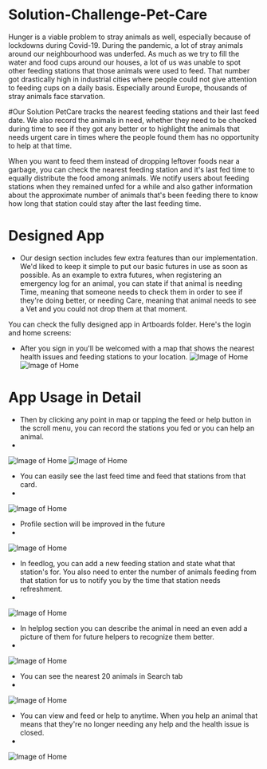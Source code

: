 # Solution-Challenge-Pet-Care
Hunger is a viable problem to stray animals as well, especially because of lockdowns during Covid-19. During the pandemic, a lot of stray animals around our neighbourhood was underfed. As much as we try to fill the water and food cups around our houses, a lot of us was unable to spot other feeding stations that those animals were used to feed. That number got drastically high in industrial cities where people could not give attention to feeding cups on a daily basis. Especially around Europe, thousands of stray animals face starvation.

#Our Solution
PetCare tracks the nearest feeding stations and their last feed date. We also record the animals in need, whether they need to be checked during time to see if they got any better or to highlight the animals that needs urgent care in times where the people found them has no opportunity to help at that time. 

When you want to feed them instead of dropping leftover foods near a garbage, you can check the nearest feeding station and it's last fed time to equally distribute the food among animals. We notify users about feeding stations when they remained unfed for a while and also gather information about the approximate number of animals that's been feeding there to know how long that station could stay after the last feeding time.

# Designed App

* Our design section includes few extra features than our implementation. We'd liked to keep it simple to put our basic futures in use as soon as possible.
As an example to extra futures, when registering an emergency log for an animal, you can state if that animal is needing Time, meaning that someone needs to check them in order to see if they're doing better, or needing Care, meaning that animal needs to see a Vet and you could not drop them at that moment.

You can check the fully designed app in Artboards folder. Here's the login and home screens:
* After you sign in you'll be welcomed with a map that shows the nearest health issues and feeding stations to your location.
![Image of Home](https://github.com/suleymanekmekci/Solution-Challenge-Pet-Care/blob/master/Artboards/welcome.png)
![Image of Home](https://github.com/suleymanekmekci/Solution-Challenge-Pet-Care/blob/master/Artboards/home.png)

# App Usage in Detail
* Then by clicking any point in map or tapping the feed or help button in the scroll menu, you can record the stations you fed or you can help an animal.
* 
![Image of Home](https://github.com/suleymanekmekci/Solution-Challenge-Pet-Care/blob/master/Screenshots/Screenshot_1.png)
![Image of Home](https://github.com/suleymanekmekci/Solution-Challenge-Pet-Care/blob/master/Screenshots/Screenshot_2.png)

* You can easily see the last feed time and feed that stations from that card.
* 
![Image of Home](https://github.com/suleymanekmekci/Solution-Challenge-Pet-Care/blob/master/Screenshots/Screenshot_3.png)

* Profile section will be improved in the future
* 
![Image of Home](https://github.com/suleymanekmekci/Solution-Challenge-Pet-Care/blob/master/Screenshots/Screenshot_4.png)

* In feedlog, you can add a new feeding station and state what that station's for. You also need to enter the number of animals feeding from that station for us to notify you by the time that station needs refreshment.
* 
![Image of Home](https://github.com/suleymanekmekci/Solution-Challenge-Pet-Care/blob/master/Screenshots/Screenshot_5.png)

* In helplog section you can describe the animal in need an even add a picture of them for future helpers to recognize them better. 
* 
![Image of Home](https://github.com/suleymanekmekci/Solution-Challenge-Pet-Care/blob/master/Screenshots/Screenshot_6.png)

* You can see the nearest 20 animals in Search tab
* 
![Image of Home](https://github.com/suleymanekmekci/Solution-Challenge-Pet-Care/blob/master/Screenshots/Screenshot_7.png)

* You can view and feed or help to anytime. When you help an animal that means that they're no longer needing any help and the health issue is closed.
* 
![Image of Home](https://github.com/suleymanekmekci/Solution-Challenge-Pet-Care/blob/master/Screenshots/Screenshot_8.png)

